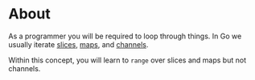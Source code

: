 # About

As a programmer you will be required to loop through things. In Go we usually
iterate [slices](slices), [maps](maps), and [channels](channels).

Within this concept, you will learn to `range` over slices and maps but not channels.
